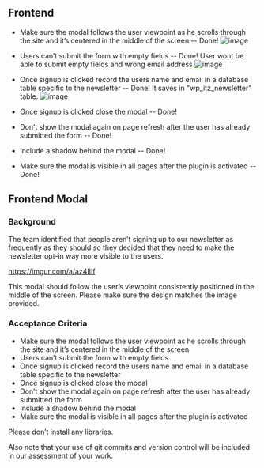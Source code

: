 ## Frontend
* Make sure the modal follows the user viewpoint as he scrolls through the site and it’s centered in the middle of the screen -- Done!
![image](https://user-images.githubusercontent.com/58044147/226598802-acbb8e42-45e1-4819-b4d7-a837aa6fd1ff.png)

* Users can’t submit the form with empty fields -- Done! User wont be able to submit empty fields and wrong email address
![image](https://user-images.githubusercontent.com/58044147/226599426-74a0f613-02ea-446a-89d5-7a1e59c98428.png)

* Once signup is clicked record the users name and email in a database table specific to the newsletter -- Done! It saves in "wp_itz_newsletter" table.
![image](https://user-images.githubusercontent.com/58044147/226599302-b786d5fe-beba-4cf4-ab96-77ce9636469a.png)

* Once signup is clicked close the modal  -- Done!

* Don’t show the modal again on page refresh after the user has already submitted the form -- Done!

* Include a shadow behind the modal  -- Done!

* Make sure the modal is visible in all pages after the plugin is activated -- Done!

## Frontend Modal

### Background
The team identified that people aren’t signing up to our newsletter as frequently as they should so they decided that they need to make the newsletter opt-in way more visible to the users.

https://imgur.com/a/az4IIIf

This modal should follow the user’s viewpoint consistently positioned in the middle of the screen. Please make sure the design matches the image provided.

### Acceptance Criteria

* Make sure the modal follows the user viewpoint as he scrolls through the site and it’s centered in the middle of the screen
* Users can’t submit the form with empty fields
* Once signup is clicked record the users name and email in a database table specific to the newsletter
* Once signup is clicked close the modal 
* Don’t show the modal again on page refresh after the user has already submitted the form
* Include a shadow behind the modal
* Make sure the modal is visible in all pages after the plugin is activated

Please don’t install any libraries.

Also note that your use of git commits and version control will be included in our assessment of your work.

